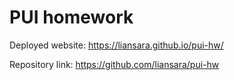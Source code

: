 # PUI homework

Deployed website: https://liansara.github.io/pui-hw/

Repository link: https://github.com/liansara/pui-hw
